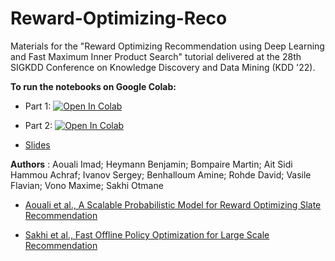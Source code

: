 # Reward-Optimizing-Reco

Materials for the "Reward Optimizing Recommendation using Deep Learning and Fast Maximum Inner Product Search" tutorial delivered at the 28th SIGKDD Conference on Knowledge Discovery and Data Mining (KDD '22).

**To run the notebooks on Google Colab:** 
- Part 1: [![Open In Colab](https://colab.research.google.com/assets/colab-badge.svg)](https://colab.research.google.com/github/otmhi/Reward-Optimizing-Reco/blob/main/Reward_Optimizing_Slate_Recommendation_with_DL_and_MIPS_Part_1.ipynb)

- Part 2: [![Open In Colab](https://colab.research.google.com/assets/colab-badge.svg)](https://colab.research.google.com/github/otmhi/Reward-Optimizing-Reco/blob/main/Reward_Optimizing_Slate_Recommendation_with_DL_and_MIPS_Part_2.ipynb)

- [Slides](https://github.com/otmhi/Reward-Optimizing-Reco/raw/main/Reward%20Optimising%20Recommendation%20with%20Deep%20Learning%20and%20Maximum%20Inner%20Product%20Search.pdf)

**Authors** : Aouali Imad; Heymann Benjamin; Bompaire Martin; Ait Sidi Hammou Achraf; Ivanov Sergey; Benhalloum Amine; Rohde David; Vasile Flavian; Vono Maxime; Sakhi Otmane


- [Aouali et al., A Scalable Probabilistic Model for Reward Optimizing Slate Recommendation
](https://arxiv.org/abs/2208.06263)

- [Sakhi et al., Fast Offline Policy Optimization for Large Scale Recommendation](https://arxiv.org/abs/2208.05327)
